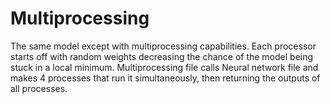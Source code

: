 # Multiprocessing
The same model except with multiprocessing capabilities. Each processor starts off with random weights decreasing the chance of the model being stuck in a local minimum. Multiprocessing file calls Neural network file and makes 4 processes that run it simultaneously, then returning the outputs of all processes.